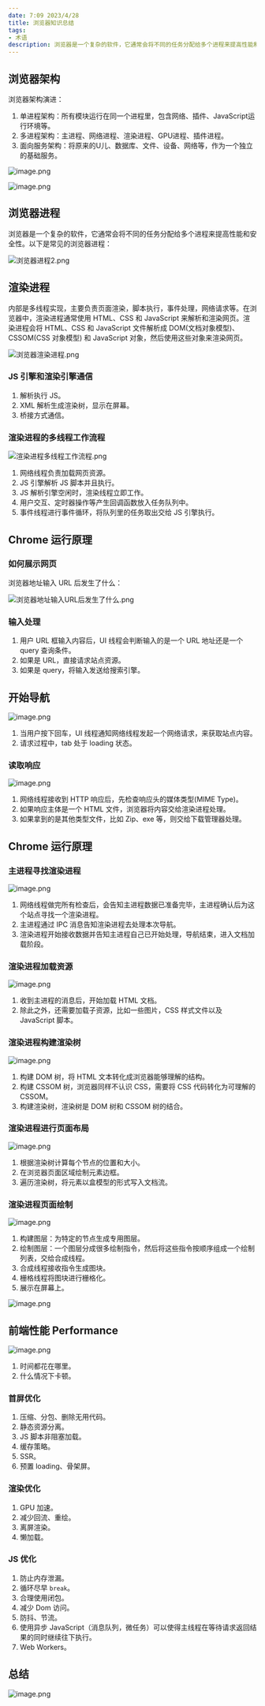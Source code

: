 ```yaml
---
date: 7:09 2023/4/28
title: 浏览器知识总结
tags:
- 术语
description: 浏览器是一个复杂的软件，它通常会将不同的任务分配给多个进程来提高性能和安全性。
---
```

## 浏览器架构
浏览器架构演进：
1. 单进程架构：所有模块运行在同一个进程里，包含网络、插件、JavaScript运行环境等。
2. 多进程架构：主进程、网络进程、渲染进程、GPU进程、插件进程。
3. 面向服务架构：将原来的U儿、数据库、文件、设备、网络等，作为一个独立的基础服务。

![image.png](https://p9-juejin.byteimg.com/tos-cn-i-k3u1fbpfcp/348f1f51ccc343adbc7527941c2f6d3d~tplv-k3u1fbpfcp-watermark.image?)

![image.png](https://p3-juejin.byteimg.com/tos-cn-i-k3u1fbpfcp/d552a8f4168d4563ae7bf2bf887b9cbc~tplv-k3u1fbpfcp-watermark.image?)

## 浏览器进程
浏览器是一个复杂的软件，它通常会将不同的任务分配给多个进程来提高性能和安全性。以下是常见的浏览器进程：

![浏览器进程2.png](https://p6-juejin.byteimg.com/tos-cn-i-k3u1fbpfcp/c88135878f0149ffa3de72b9043d5f52~tplv-k3u1fbpfcp-watermark.image?)

## 渲染进程
内部是多线程实现，主要负责页面渲染，脚本执行，事件处理，网络请求等。在浏览器中，渲染进程通常使用 HTML、CSS 和 JavaScript 来解析和渲染网页。渲染进程会将 HTML、CSS 和 JavaScript 文件解析成 DOM(文档对象模型)、CSSOM(CSS 对象模型) 和 JavaScript 对象，然后使用这些对象来渲染网页。

![浏览器渲染进程.png](https://p3-juejin.byteimg.com/tos-cn-i-k3u1fbpfcp/b31a5c62170a46268265316e3000f744~tplv-k3u1fbpfcp-watermark.image?)

### JS 引擎和渲染引擎通信
1. 解析执行 JS。
2. XML 解析生成渲染树，显示在屏幕。
3. 桥接方式通信。

### 渲染进程的多线程工作流程

![渲染进程多线程工作流程.png](https://p6-juejin.byteimg.com/tos-cn-i-k3u1fbpfcp/41fbd685d61b4e8b9370b84b00b4f99f~tplv-k3u1fbpfcp-watermark.image?)

1. 网络线程负责加载网页资源。
2. JS 引擎解析 JS 脚本并且执行。
3. JS 解析引擎空闲时，渲染线程立即工作。
4. 用户交互、定时器操作等产生回调函数放入任务队列中。
5. 事件线程进行事件循环，将队列里的任务取出交给 JS 引擎执行。

## Chrome 运行原理
### 如何展示网页
浏览器地址输入 URL 后发生了什么：

![浏览器地址输入URL后发生了什么.png](https://p6-juejin.byteimg.com/tos-cn-i-k3u1fbpfcp/09e7cb2385a34a29ba82af355457b1ba~tplv-k3u1fbpfcp-watermark.image?)

### 输入处理
1. 用户 URL 框输入内容后，UI 线程会判断输入的是一个 URL 地址还是一个 query 查询条件。
2. 如果是 URL，直接请求站点资源。
3. 如果是 query，将输入发送给搜索引擎。

## 开始导航

![image.png](https://p6-juejin.byteimg.com/tos-cn-i-k3u1fbpfcp/f8ee77a67c7f4da8a5f1afc78b6f48e1~tplv-k3u1fbpfcp-watermark.image?)

1. 当用户按下回车，UI 线程通知网络线程发起一个网络请求，来获取站点内容。
2. 请求过程中，tab 处于 loading 状态。

### 读取响应

![image.png](https://p9-juejin.byteimg.com/tos-cn-i-k3u1fbpfcp/e24b648a5401443abc354f48e1d3099c~tplv-k3u1fbpfcp-watermark.image?)

1. 网络线程接收到 HTTP 响应后，先检查响应头的媒体类型(MIME Type)。
2. 如果响应主体是一个 HTML 文件，浏览器将内容交给渲染进程处理。
3. 如果拿到的是其他类型文件，比如 Zip、exe 等，则交给下载管理器处理。

## Chrome 运行原理
### 主进程寻找渲染进程

![image.png](https://p9-juejin.byteimg.com/tos-cn-i-k3u1fbpfcp/17f85764605e487084e35a25ca167014~tplv-k3u1fbpfcp-watermark.image?)

1. 网络线程做完所有检查后，会告知主进程数据已准备完毕，主进程确认后为这个站点寻找一个渲染进程。
2. 主进程通过 IPC 消息告知渲染进程去处理本次导航。
3. 渲染进程开始接收数据并告知主进程自己已开始处理，导航结束，进入文档加载阶段。

### 渲染进程加载资源

![image.png](https://p6-juejin.byteimg.com/tos-cn-i-k3u1fbpfcp/5b7fcba3bc364404ad1b6f50baa17b5d~tplv-k3u1fbpfcp-watermark.image?)

1. 收到主进程的消息后，开始加载 HTML 文档。
2. 除此之外，还需要加载子资源，比如一些图片，CSS 样式文件以及 JavaScript 脚本。

### 渲染进程构建渲染树

![image.png](https://p6-juejin.byteimg.com/tos-cn-i-k3u1fbpfcp/67c10f8ecb0c4376bb9470e48241bc42~tplv-k3u1fbpfcp-watermark.image?)

1. 构建 DOM 树，将 HTML 文本转化成浏览器能够理解的结构。
2. 构建 CSSOM 树，浏览器同样不认识 CSS，需要将 CSS 代码转化为可理解的 CSSOM。
3. 构建渲染树，渲染树是 DOM 树和 CSSOM 树的结合。

### 渲染进程进行页面布局

![image.png](https://p3-juejin.byteimg.com/tos-cn-i-k3u1fbpfcp/da0e147f92a34b68a0af5790fe536ec1~tplv-k3u1fbpfcp-watermark.image?)

1. 根据渲染树计算每个节点的位置和大小。
2. 在浏览器页面区域绘制元素边框。
3. 遍历渲染树，将元素以盒模型的形式写入文档流。

### 渲染进程页面绘制

![image.png](https://p1-juejin.byteimg.com/tos-cn-i-k3u1fbpfcp/db3c90a8ce2d4e818dd1b5b00a5735f3~tplv-k3u1fbpfcp-watermark.image?)

1. 构建图层：为特定的节点生成专用图层。
2. 绘制图层：一个图层分成很多绘制指令，然后将这些指令按顺序组成一个绘制列表，交给合成线程。
3. 合成线程接收指令生成图块。
4. 栅格线程将图块进行栅格化。
5. 展示在屏幕上。

![image.png](https://p9-juejin.byteimg.com/tos-cn-i-k3u1fbpfcp/de43d4fd93f64e77b67f83a96b47f5b1~tplv-k3u1fbpfcp-watermark.image?)

## 前端性能 Performance

![image.png](https://p3-juejin.byteimg.com/tos-cn-i-k3u1fbpfcp/dbdb43549c6d41a28a870e044e683205~tplv-k3u1fbpfcp-watermark.image?)

1. 时间都花在哪里。
2. 什么情况下卡顿。

### 首屏优化
1. 压缩、分包、删除无用代码。
2. 静态资源分离。
3. JS 脚本非阻塞加载。
4. 缓存策略。
5. SSR。
6. 预置 loading、骨架屏。

### 渲染优化
1. GPU 加速。
2. 减少回流、重绘。
3. 离屏渲染。
4. 懒加载。

### JS 优化
1. 防止内存泄漏。
2. 循环尽早 `break`。
3. 合理使用闭包。
4. 减少 Dom 访问。
5. 防抖、节流。
6. 使用异步 JavaScript（消息队列，微任务）可以使得主线程在等待请求返回结果的同时继续往下执行。
7. Web Workers。

## 总结

![image.png](https://p3-juejin.byteimg.com/tos-cn-i-k3u1fbpfcp/c44e408a1f554232b5ceaa40235ead6f~tplv-k3u1fbpfcp-watermark.image?)

